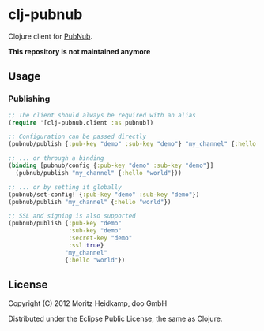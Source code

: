 # clj-pubnub

Clojure client for [PubNub](http://www.pubnub.com/).

**This repository is not maintained anymore**

## Usage


### Publishing

```clojure
;; The client should always be required with an alias
(require '[clj-pubnub.client :as pubnub])

;; Configuration can be passed directly
(pubnub/publish {:pub-key "demo" :sub-key "demo"} "my_channel" {:hello "world"})

;; ... or through a binding
(binding [pubnub/config {:pub-key "demo" :sub-key "demo"}]
  (pubnub/publish "my_channel" {:hello "world"}))

;; ... or by setting it globally
(pubnub/set-config! {:pub-key "demo" :sub-key "demo"})
(pubnub/publish "my_channel" {:hello "world"})

;; SSL and signing is also supported
(pubnub/publish {:pub-key "demo"
                 :sub-key "demo"
                 :secret-key "demo"
                 :ssl true}
                "my_channel"
                {:hello "world"})
```

## License

Copyright (C) 2012 Moritz Heidkamp, doo GmbH

Distributed under the Eclipse Public License, the same as Clojure.

